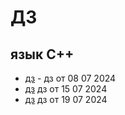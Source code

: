 # ДЗ 
## язык С++
- [дз](https://github.com/Dzonata1/-0305.git) - дз от 08 07 2024
- [дз](https://github.com/Dzonata1/-0305/blob/f1bdf461c55705097a5dc8bc6a80f4d2020be7c0/2507cpp) дз от 15 07 2024
- [дз](https://github.com/Dzonata1/-0305/blob/121e3f45578d624187ccce6e2a1c96f7135fec74/1907.cpp) дз от 19 07 2024
